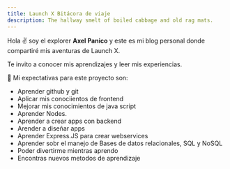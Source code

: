 ```yaml
---
title: Launch X Bitácora de viaje
description: The hallway smelt of boiled cabbage and old rag mats.
---
```


Hola ✌️  soy el explorer **Axel Panico** y este es mi blog personal donde compartiré mis aventuras de Launch X.

Te invito a conocer mis aprendizajes y leer mis experiencias.

🚀
Mi expectativas para este proyecto son:

- Aprender github y git
- Aplicar mis conociientos de frontend
- Mejorar mis conocimientos de java script
- Aprender Nodes.
- Aprender a crear apps con backend
- Arender a diseñar apps
- Aprender Express.JS para crear webservices
- Aprender sobr el manejo de Bases de datos relacionales, SQL y NoSQL
- Poder divertirme mientras aprendo
- Encontras nuevos metodos de aprendizaje
